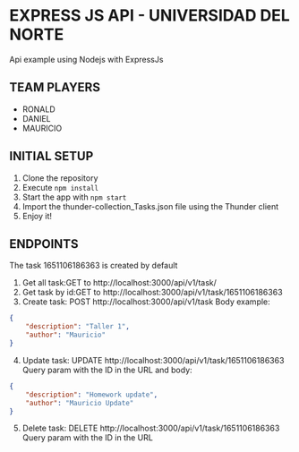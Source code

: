 # EXPRESS JS API - UNIVERSIDAD DEL NORTE 

Api example using Nodejs with ExpressJs

## TEAM PLAYERS
- RONALD 
- DANIEL
- MAURICIO

## INITIAL SETUP
1. Clone the repository
2. Execute ```npm install```
3. Start the app with ```npm start```
4. Import the thunder-collection_Tasks.json file using the Thunder client 
5. Enjoy it!

## ENDPOINTS
The task 1651106186363 is created by default
1. Get all task:GET to http://localhost:3000/api/v1/task/
2. Get task by id:GET to http://localhost:3000/api/v1/task/1651106186363
3. Create task: POST http://localhost:3000/api/v1/task
Body example:
```json
{
    "description": "Taller 1",
    "author": "Mauricio"
}
```
4. Update task: UPDATE http://localhost:3000/api/v1/task/1651106186363
Query param with the ID in the URL and body:
```json
{
    "description": "Homework update",
    "author": "Mauricio Update"
}
```
5. Delete task: DELETE http://localhost:3000/api/v1/task/1651106186363
Query param with the ID in the URL
